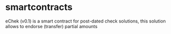 # smartcontracts

eChek (v0.1)
is a smart contract for post-dated check solutions,
this solution allows to endorse (transfer) partial amounts 
